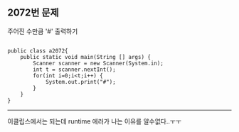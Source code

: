 ## 2072번 문제 

주어진 수만큼 '#' 출력하기 

``` import java.util.Scanner;

public class a2072{
	public static void main(String [] args) {
		Scanner scanner = new Scanner(System.in);
		int t = scanner.nextInt();
		for(int i=0;i<t;i++) {
			System.out.print("#");
		}
	}
} 
```

<hr>

이클립스에서는 되는데 runtime 에러가 나는 이유를 알수없다..ㅜㅜ
